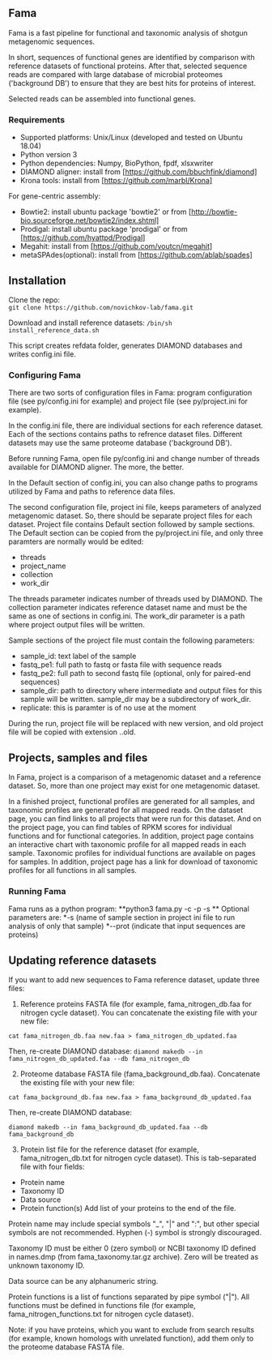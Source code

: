 ## Fama

Fama is a fast pipeline for functional and taxonomic analysis of shotgun metagenomic sequences. 

In short, sequences of functional genes are identified by comparison with reference datasets of functional proteins. After that, selected sequence reads are compared with large database of microbial proteomes ('background DB') to ensure that they are best hits for proteins of interest.

Selected reads can be assembled into functional genes.


### Requirements
* Supported platforms: Unix/Linux (developed and tested on Ubuntu 18.04)
* Python version 3
* Python dependencies: Numpy, BioPython, fpdf, xlsxwriter
* DIAMOND aligner: install from [https://github.com/bbuchfink/diamond]
* Krona tools: install from [https://github.com/marbl/Krona]

For gene-centric assembly:

* Bowtie2: install ubuntu package 'bowtie2' or from [http://bowtie-bio.sourceforge.net/bowtie2/index.shtml]
* Prodigal: install ubuntu package 'prodigal' or from [https://github.com/hyattpd/Prodigal]
* Megahit: install from [https://github.com/voutcn/megahit]
* metaSPAdes(optional): install from [https://github.com/ablab/spades]


## Installation
Clone the repo:  
`git clone https://github.com/novichkov-lab/fama.git`

Download and install reference datasets:
`/bin/sh install_reference_data.sh`

This script creates refdata folder, generates DIAMOND databases and writes config.ini file. 


### Configuring Fama
There are two sorts of configuration files in Fama: program configuration file (see py/config.ini for example) and project file (see py/project.ini for example).

In the config.ini file, there are individual sections for each reference dataset. Each of the sections contains paths to refrence dataset files. Different datasets may use the same proteome database ('background DB').

Before running Fama, open file py/config.ini and change number of threads available for DIAMOND aligner. The more, the better. 

In the Default section of config.ini, you can also change paths to programs utilized by Fama and paths to reference data files.


The second configuration file, project ini file, keeps parameters of analyzed metagenomic dataset. So, there should be separate project files for each dataset. 
Project file contains Default section followed by sample sections. The Default section can be copied from the py/project.ini file, and only three paramters are normally would be edited:
* threads
* project_name
* collection
* work_dir

The threads parameter indicates number of threads used by DIAMOND.
The collection parameter indicates reference dataset name and must be the same as one of sections in config.ini.
The work_dir parameter is a path where project output files will be written.

Sample sections of the project file must contain the following parameters:
* sample_id: text label of the sample
* fastq_pe1: full path to fastq or fasta file with sequence reads
* fastq_pe2: full path to second fastq file (optional, only for paired-end sequences) 
* sample_dir: path to directory where intermediate and output files for this sample will be written. sample_dir may be a subdirectory of work_dir.
* replicate: this is paramter is of no use at the moment

During the run, project file will be replaced with new version, and old project file will be copied with extension .<number>.old.

## Projects, samples and files

In Fama, project is a comparison of a metagenomic dataset and a reference dataset. So, more than one project may exist for one metagenomic dataset. 

In a finished project, functional profiles are generated for all samples, and taxonomic profiles are generated for all mapped reads. On the dataset page, you can find links to all projects that were run for this dataset. And on the
project page, you can find tables of RPKM scores for individual functions and for functional categories. In addition, project page contains an interactive chart with taxonomic profile for all mapped reads in each sample. 
Taxonomic profiles for individual functions are available on pages for samples. In addition, project page has a link for download of taxonomic profiles for all functions in all samples.

### Running Fama

Fama runs as a python program:
**python3 fama.py -c <config ini file path> -p <project ini file path> -s **
Optional parameters are: 
*-s  (name of sample section in project ini file to run analysis of only that sample)
*--prot (indicate that input sequences are proteins)

## Updating reference datasets
If you want to add new sequences to Fama reference dataset, update three files:

1. Reference proteins FASTA file (for example, fama_nitrogen_db.faa for nitrogen cycle dataset). You can concatenate the existing file with your new file:

`cat fama_nitrogen_db.faa new.faa > fama_nitrogen_db_updated.faa`

Then, re-create DIAMOND database:
`diamond makedb --in fama_nitrogen_db_updated.faa --db fama_nitrogen_db`

2. Proteome database FASTA file (fama_background_db.faa). Concatenate the existing file with your new file:

`cat fama_background_db.faa new.faa > fama_background_db_updated.faa`

Then, re-create DIAMOND database:

`diamond makedb --in fama_background_db_updated.faa --db fama_background_db`

3. Protein list file for the reference dataset (for example, fama_nitrogen_db.txt for nitrogen cycle dataset). This is tab-separated file with four fields:
* Protein name
* Taxonomy ID
* Data source
* Protein function(s)
Add list of your proteins to the end of the file.

Protein name may include special symbols "_", "|" and ":", but other special symbols are not recommended. Hyphen (-) symbol is strongly discouraged.

Taxonomy ID must be either 0 (zero symbol) or NCBI taxonomy ID defined in names.dmp (from fama_taxonomy.tar.gz archive). Zero will be treated as unknown taxonomy ID.

Data source can be any alphanumeric string.

Protein functions is a list of functions separated by pipe symbol ("|"). All functions must be defined in functions file (for example, fama_nitrogen_functions.txt for nitrogen cycle dataset). 

Note: if you have proteins, which you want to exclude from search results (for example, known homologs with unrelated function), add them only to the proteome database FASTA file.
